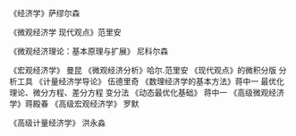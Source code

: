 

《经济学》萨缪尔森

《微观经济学 现代观点》范里安

《微观经济理论：基本原理与扩展》 尼科尔森

《宏观经济学》 曼昆
《微观经济分析》哈尔.范里安 《现代观点》的微积分版 分析工具
《计量经济学导论》 伍德里奇
《数理经济学的基本方法》蒋中一 最优化理论、微分方程、差分方程 变分法
《动态最优化基础》 蒋中一
《高级微观经济学》蒋殿春
《高级宏观经济学》 罗默

《高级计量经济学》 洪永淼

